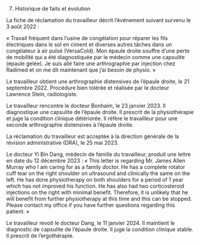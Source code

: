 7. Historique de faits et évolution

La fiche de réclamation du travailleur décrit l’événement suivant survenu le 3 août 2022 :

« Travail fréquent dans l’usine de congélation pour réparer les fils électriques dans le sol en ciment et diverses autres tâches dans un congélateur à air pulsé (VersaCold). Mon épaule droite souffre d’une perte de mobilité qui a été diagnostiquée par le médecin comme une capsulite (épaule gelée). Je suis allé faire une arthrographie par injection chez Radimed et on me dit maintenant que j’ai besoin de physio. »

Le travailleur obtient une arthrographie distensives de l’épaule droite, le 21 septembre 2022. Procédure bien tolérée et réalisée par le docteur Lawrence Stein, radiologiste.

Le travailleur rencontre le docteur Bonhaim, le 23 janvier 2023. Il diagnostique une capsulite de l’épaule droite. Il prescrit de la physiothérapie et juge la condition clinique détériorée. Il réfère le travailleur pour une seconde arthrographie distensives à l’épaule droite.

La réclamation du travailleur est acceptée à la direction générale de la révision administrative (DRA), le 25 mai 2023.

Le docteur Yi Bin Dang, médecin de famille du travailleur, produit une lettre en date du 12 décembre 2023 : « This letter is regarding Mr. James Allen Murray who I am caring for as a family doctor. He has a complete rotator cuff tear on the right shoulder on ultrasound and clinically the same on the left. He has done physiotherapy on both shoulders for a period of 1 year which has not improved his function. He has also had two corticosteroid injections on the right with minimal benefit. Therefore, it is unlikely that he will benefit from further physiotherapy at this time and this can be stopped. Please contact my office if you have further questions regarding this patient. »

Le travailleur revoit le docteur Dang, le 11 janvier 2024. Il maintient le diagnostic de capsulite de l’épaule droite. Il juge la condition clinique stable. Il prescrit de l’ergothérapie.


